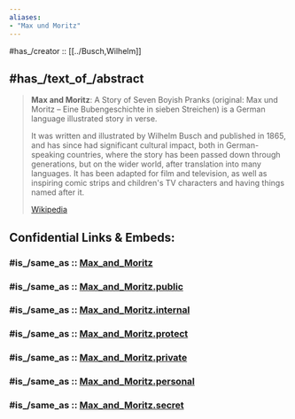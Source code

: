 ```yaml
---
aliases:
- "Max und Moritz"
---
```


#has_/creator :: [[../Busch,Wilhelm]] 

## #has_/text_of_/abstract 

> **Max and Moritz**: A Story of Seven Boyish Pranks 
> (original: Max und Moritz – Eine Bubengeschichte in sieben Streichen) 
> is a German language illustrated story in verse. 
> 
> It was written and illustrated by Wilhelm Busch and published in 1865, 
> and has since had significant cultural impact, 
> both in German-speaking countries, where the story has been passed down through generations, 
> but on the wider world, after translation into many languages. 
> It has been adapted for film and television, 
> as well as inspiring comic strips and children's TV characters 
> and having things named after it.
>
> [Wikipedia](https://en.wikipedia.org/wiki/Max%20and%20Moritz)


## Confidential Links & Embeds: 

### #is_/same_as :: [Max_and_Moritz](/_Standards/Society/Communication/Media/Writing/Book/Author/Busch,Wilhelm/Max_and_Moritz.md) 

### #is_/same_as :: [Max_and_Moritz.public](/_public/Society/Communication/Media/Writing/Book/Author/Busch,Wilhelm/Max_and_Moritz.public.md) 

### #is_/same_as :: [Max_and_Moritz.internal](/_internal/Society/Communication/Media/Writing/Book/Author/Busch,Wilhelm/Max_and_Moritz.internal.md) 

### #is_/same_as :: [Max_and_Moritz.protect](/_protect/Society/Communication/Media/Writing/Book/Author/Busch,Wilhelm/Max_and_Moritz.protect.md) 

### #is_/same_as :: [Max_and_Moritz.private](/_private/Society/Communication/Media/Writing/Book/Author/Busch,Wilhelm/Max_and_Moritz.private.md) 

### #is_/same_as :: [Max_and_Moritz.personal](/_personal/Society/Communication/Media/Writing/Book/Author/Busch,Wilhelm/Max_and_Moritz.personal.md) 

### #is_/same_as :: [Max_and_Moritz.secret](/_secret/Society/Communication/Media/Writing/Book/Author/Busch,Wilhelm/Max_and_Moritz.secret.md)

